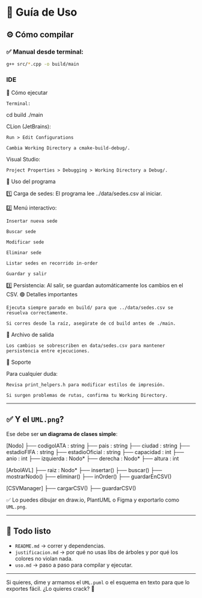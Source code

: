 # 📄 Guía de Uso

## ⚙️ Cómo compilar

### ✅ Manual desde terminal:
```bash
g++ src/*.cpp -o build/main
```
### IDE
🚀 Cómo ejecutar

    Terminal:

cd build
./main

CLion (JetBrains):

    Run > Edit Configurations

    Cambia Working Directory a cmake-build-debug/.

Visual Studio:

    Project Properties > Debugging > Working Directory a Debug/.

📌 Uso del programa

1️⃣ Carga de sedes:
El programa lee ../data/sedes.csv al iniciar.

2️⃣ Menú interactivo:

    Insertar nueva sede

    Buscar sede

    Modificar sede

    Eliminar sede

    Listar sedes en recorrido in-order

    Guardar y salir

3️⃣ Persistencia:
Al salir, se guardan automáticamente los cambios en el CSV.
🟢 Detalles importantes

    Ejecuta siempre parado en build/ para que ../data/sedes.csv se resuelva correctamente.

    Si corres desde la raíz, asegúrate de cd build antes de ./main.

📁 Archivo de salida

    Los cambios se sobrescriben en data/sedes.csv para mantener persistencia entre ejecuciones.

🫡 Soporte

Para cualquier duda:

    Revisa print_helpers.h para modificar estilos de impresión.

    Si surgen problemas de rutas, confirma tu Working Directory.

---

## ✅ **Y el `UML.png`?**

Ese debe ser **un diagrama de clases simple**:

[Nodo]
├── codigoIATA : string
├── pais : string
├── ciudad : string
├── estadioFIFA : string
├── estadioOficial : string
├── capacidad : int
├── anio : int
├── izquierda : Nodo*
├── derecha : Nodo*
├── altura : int

[ArbolAVL]
├── raiz : Nodo*
├── insertar()
├── buscar()
├── mostrarNodo()
├── eliminar()
├── inOrder()
├── guardarEnCSV()

[CSVManager]
├── cargarCSV()
├── guardarCSV()


✅ Lo puedes dibujar en draw.io, PlantUML o Figma y exportarlo como `UML.png`.

---

## 🏁 **Todo listo**

- `README.md` → correr y dependencias.  
- `justificacion.md` → por qué no usas libs de árboles y por qué los colores no violan nada.  
- `uso.md` → paso a paso para compilar y ejecutar.

---

Si quieres, dime y armamos el `UML.puml` o el esquema en texto para que lo exportes fácil. ¿Lo quieres crack? 🚀
